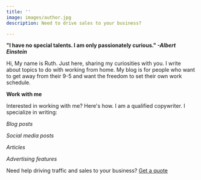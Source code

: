 ```yaml
---
title: ''
image: images/author.jpg
description: Need to drive sales to your business?

---
```

**"I have no special talents. I am only passionately curious." _-Albert Einstein_**

Hi, My name is Ruth. Just here, sharing my curiosities with you. I write about topics to do with working from home. My blog is for people who want to get away from their 9-5 and want the freedom to set their own work schedule.

**Work with me**

Interested in working with me? Here's how. I am a qualified copywriter. I specialize in writing:

_Blog posts_

_Social media posts_

_Articles_

_Advertising features_

Need help driving traffic and sales to your business? [Get a quote](https://www.ruthchernous.com/contact/ "Contact")
